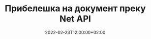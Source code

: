 ---
############################# Static ############################
layout: "product"
date: 2022-02-23T12:00:00+02:00
draft: false

product: "Annotation"
product_tag: "annotation"
platform: "Net"
platform_tag: "net"

############################# Head ############################
head_title: "Net Document Annotation API | Прикажувајте и забележете PDF Word Excel PPTX слики"
head_description: "Net Document Annotation API. Прегледувајте, означете, коментирајте и забележете PDF Word DOCX, Excel XLSX, PPTX, EML EMLX, VSS VSD, OTP, CAD и формати на датотеки со слики."

############################# Header ##########################
title: "Прибелешка на документ преку Net API"
description: "Изградете Net-апликации со можности за прегледување и забележување PDF, HTML, MS Office и други формати на документи без да инсталирате надворешен софтвер."
button:
    enable: true
    icon: "fas fa-arrow-down"
    label: "Преземете бесплатен пробен период"
    link: "https://downloads.groupdocs.com/annotation/net"

############################# SubMenu #########################
submenu:
    enable: true
    
    left:
        img_alt: "GroupDocs.Annotation for Net"
        image: "https://www.groupdocs.cloud/templates/groupdocs/images/product-logos/groupdocs-annotation-net.png"
        product: "GroupDocs.Annotation"
        platform: "Net"

    middle:
        button:
            # button loop
            - link: "#features"
              text: "Карактеристики"

            # button loop
            - link: "https://products.groupdocs.app/annotation"
              text: "Демости во живо"

            # button loop
            - link: "https://purchase.groupdocs.com/pricing/annotation/net"
              text: "Цените"

    right:
        link_download: "https://downloads.groupdocs.com/annotation"
        link_learn: "https://docs.groupdocs.com/annotation/net/"
        link_buy: "https://purchase.groupdocs.com"

############################# Overview ############################
overview:
    enable: true
    content: |
      GroupDocs.Annotation Net API е производ кој ви овозможува да работите со прибелешки во документи на различни платформи и оперативни системи, како што се Android, MacOS, Linux, Windows. GroupDocs.Annotation обезбедува библиотека со едноставен API кој дава многу предности: на пример, ако треба да ги чувате податоците доверливи или да изберете колку моќ ви треба за да работите со библиотеката или делумно да ја промените работата со прибелешки, библиотеката е многу лесен и флексибилен.

      GroupDocs.Annotation за Net API ви овозможува да работите со различни типови прибелешки, кои вклучуваат: текст, полилинија, област, подвлечен, точка, воден печат, стрелка, елипса, замена на текст, растојание, поле за текст, редакција на ресурси итн. И поддржува повеќето популарни формати на документи како што се: PDF, HTML, Microsoft Office Word, Excel табели, PowerPoint презентации, Visio, е-пошта на Outlook, слики, мета-датотеки, CAD цртеж и разни други формати. API обезбедува можност за добивање сликички на страници со документи и поддржува увоз и извоз на прибелешки до и од PDF-датотеки.

      Користејќи ја библиотеката, можете да додавате, уредувате, извлекувате и бришете прибелешки од документи, да ротирате документи, да менувате решенија за сликички и ова не е комплетна листа на сите можности. Исто така, нуди сеопфатен сет на податочни објекти за приспособување на својствата на прибелешките според вашите барања во сите поддржани формати на документи.

      Работата со GroupDocs.Annotation за Net API е многу едноставна и се состои од само неколку основни чекори. Најпрво треба да поставите лиценца, потоа да ја изберете датотеката со која сакате да работите, потоа некако да манипулирате со прибелешките на документите (бришете/уредите/извадете/бришете) и зачувајте го резултатот. За повеќе информации, погледнете ја документацијата за производот или нашиот комплет примери.
      
      GroupDocs.Annotation редовно се ажурира и обезбедува поддршка за своите клиенти, секогаш сте добредојдени да ни поставувате прашања или да ги испратите вашите идеи или да ни кажете за вашите потреби за нешто ново и ние со задоволство ќе го имплементираме во нашите нови верзии.
    tabs:
      enable: true
      
      ## TAB ONE ##
      tab_one:
        description: |
          Следува преглед на GroupDocs.Annotation за Net:
      
        right:
          enable: true
          icon: "fab fa-html5"
          title:  Преглед
          content: |
            * Додадете прибелешки
            * Извези прибелешки 
            * Увезете прибелешки
            * Коментари засновани на одговор
            * Компатибилност со прибелешки
      
      ## TAB TWO ##
      tab_two:
        description: |
          GroupDocs.Annotation за Net ги поддржува сите популарни [формати на датотеки со документи] (https://docs.groupdocs.com/annotation/Net/supported-document-formats/) вклучувајќи: Microsoft Office, PDF, слики и многу други.

        left:
          enable: true
          table:
            # table loop
            - title: "Microsoft Office Formats"
              content: |
                * **Word**: [DOC](/annotation/net/doc/), [DOCX](/annotation/net/docx/), [DOCM](/annotation/net/docm/), [DOT](/annotation/net/dot/), [DOTX](/annotation/net/dotx/), [RTF](/annotation/net/rtf/)
                * **Excel**: [XLS](/annotation/net/xls/), [XLSX](/annotation/net/xlsx/), [XLSB](/annotation/net/xlsb/), [XLSM](/annotation/net/xlsm/)
                * **PowerPoint**: [PPT](/annotation/net/ppt/), [PPTX](/annotation/net/pptx/), [PPS](/annotation/net/pps/), [PPSX](/annotation/net/ppsx/), [POTM](/annotation/net/potm/), [POTX](/annotation/net/potx/), [PPSM](/annotation/net/ppsm/), [PPTM](/annotation/net/pptm/), [WMF](/annotation/net/wmf/), [EMF](/annotation/net/emf/)
                * **Outlook**: [EML](/annotation/net/eml/), [EMLX](/annotation/net/emlx/), [MSG](/annotation/net/msg/)
                * **Visio**: [VSS](/annotation/net/vss/), [VST](/annotation/net/vst/), [VSD](/annotation/net/vsd/), [VSDX](/annotation/net/vsdx/), [VSX](/annotation/net/vsx/)

        right:
          enable: true
          table:
            # table loop
            - title: "Other Formats"
              content: |
                * **Portable**: [PDF](/annotation/net/pdf/) (PDF/A-1a, PDF/A-1b, PDF/A-2a)
                * **OpenDocument**: [ODT](/annotation/net/odt/), [ODS](/annotation/net/ods/), [ODP](/annotation/net/odp/)
                * **Images**: [BMP](/annotation/net/bmp/), [JPG](/annotation/net/jpg/), [JPEG](/annotation/net/jpeg/), [TIFF](/annotation/net/tiff/), [TIF](/annotation/net/tif/), [PNG](/annotation/net/png/), [GIF](/annotation/net/gif/), [DCM](/annotation/net/dcm/), [DICOM](/annotation/net/dicom/)
                * **AutoCAD**: [DWG](/annotation/net/dwg/), [DXF](/annotation/net/dxf/), [CAD](/annotation/net/cad/)
                * **Other**: [HTM](/annotation/net/htm/), [HTML](/annotation/net/html/), [CSV](/annotation/net/csv/), [DJVU](/annotation/net/djvu/), [OTP](/annotation/net/otp/), [OTT](/annotation/net/ott/)

      ## TAB THREE ##
      tab_three:
        description: |
          GroupDocs.Annotation за Net ги поддржува следните оперативни системи, рамки и менаџери на пакети:
        
        left:
          enable: true
          table:
            # table loop
            - icon: "fab fa-windows"
              title:  Оперативни системи
              content: |
                * Windows Desktop (x86 & x64)
                * Windows Server (x86 & x64)
                * Windows Azure
                * Linux
                * MacOS

            # table loop
            - icon: "fas fa-code"
              title:  Поддржани рамки
              content: |
                * .NET Standard 2.0
                * .NET Framework 2.0 or higher
                * .NET Core 2.0 or higher
                * Mono Framework 1.2 or higher

        right:
          enable: true
          table:
            # table loop
            - icon: "fas fa-box"
              title:  Менаџер на пакети
              content: |
                * NuGet
            
            # table loop
            - icon: "fas fa-tools"
              title:  Развојни средини
              content: |
                * Microsoft Visual Studio
                * Xamarin.Android
                * Xamarin.IOS
                * Xamarin.Mac
                * MonoDevelop

############################# Features ############################
features:
    enable: true
    title: GroupDocs.Anotation за Net Features

    feature:
      # feature loop
      - icon: "fas fa-copy"
        link: "https://docs.groupdocs.com/annotation/net/basic-usage/"
        content: Додавање, уредување и отстранување на прибелешки и одговори

      # feature loop
      - icon: "fas fa-eye"
        link: "https://docs.groupdocs.com/annotation/net/export-annotations/"
        content: Извезете прибелешки во документ

      # feature loop
      - icon: "fas fa-bolt"
        link: "https://docs.groupdocs.com/annotation/net/evaluation-limitations-and-licensing-of-groupdocs-annotation/"
        content: Измерена лиценца – Контролирана наплата со плаќање според употребата на API
      
      # feature loop
      - icon: "fas fa-code"
        link: "https://docs.groupdocs.com/annotation/net/extract-annotations-from-document/"
        content: Еднофункционален повик за преземање на сите прибелешки на документ

      # feature loop
      - icon: "fas fa-cloud"
        link: "https://docs.groupdocs.com/annotation/net/add-point-annotation/"
        content: Доделете вредност на прибелешка на точка или преместете ја постоечката вредност на точката

      # feature loop
      - icon: "fas fa-remove-format"
        link: "https://docs.groupdocs.com/annotation/net/add-link-annotation/"
        content: Додајте прибелешка за врска во слајдови PDF, Word и PowerPoint

      # feature loop
      - icon: "fas fa-comment-slash"
        link: "https://docs.groupdocs.com/annotation/net/basic-usage/"
        content: Поставете боја на заднина на прибелешка или отстранете ги сите прибелешки од документот

      # feature loop
      - icon: "fas fa-border-all"
        link: "https://docs.groupdocs.com/annotation/net/generate-document-pages-preview/"
        content: Забележете ги PDF-датотеките со точност - Добијте слика за прикажување на PDF-документи и прегледи на страницата за кеш

      # feature loop
      - icon: "fas fa-wrench"
        link: "https://docs.groupdocs.com/annotation/net/import-annotations/"
        content: Добијте текстуални координати на прибелешка за текст во прикажување на слика на документ

      # feature loop
      - icon: "fas fa-columns"
        link: "https://docs.groupdocs.com/annotation/net/add-area-annotation/"
        content: Поврзете ги коментарите на корисниците со прибелешките за областа и поддршката за вгнездени коментари

      # feature loop
      - icon: "fas fa-file-word"
        link: "https://docs.groupdocs.com/annotation/net/add-arrow-annotation/"
        content: Користете ја прибелешката со стрелки за да укажете на одредена содржина

      # feature loop
      - icon: "fas fa-envelope"
        link: "https://docs.groupdocs.com/annotation/net/add-distance-annotation/"
        content: Користете прибелешка за растојание за да нацртате линија што го претставува растојанието меѓу објектите

      # feature loop
      - icon: "fas fa-print"
        link: "https://docs.groupdocs.com/annotation/net/add-point-annotation/"
        content: Прибелешка заснована на точка која кога ќе се кликне се појавува прозорец за додавање коментари

      # feature loop
      - icon: "fas fa-file-archive"
        link: "https://docs.groupdocs.com/annotation/net/add-polyline-annotation/"
        content: Креирајте поврзана низа од сегменти на линии создадени како прибелешка од полилинија

      # feature loop
      - icon: "fas fa-lock"
        link: "https://docs.groupdocs.com/annotation/net/add-ellipse-annotation/"
        content: Креирајте сегменти на права линија, сегменти на лак или комбинација од двете

      # feature loop
      - icon: "fas fa-file-code"
        link: "https://docs.groupdocs.com/annotation/net/add-area-annotation/"
        content: Обележете ги областите за документи предложени за редакција
      
      # feature loop
      - icon: "fas fa-fill-drip"
        link: "https://docs.groupdocs.com/annotation/net/add-image-annotation/"
        content: Додајте прибелешка за слика во PDF, дијаграми, Word, Excel, презентации и слики

      # feature loop
      - icon: "fas fa-file-excel"
        link: "https://docs.groupdocs.com/annotation/net/add-annotation-to-the-document/"
        content: Додајте текстуално поле и текстуален печат или воден печат во документот

      # feature loop
      - icon: "fas fa-heading"
        link: "https://docs.groupdocs.com/annotation/net/add-annotation-to-the-document/"
        content: Напишете, подвлечете или заменете одреден текст во документ

      # feature loop
      - icon: "fas fa-project-diagram"
        link: "https://docs.groupdocs.com/annotation/net/update-annotations/"
        content: Променете ја големината на прибелешката со доделување нови параметри за висина и ширина

      # feature loop
      - icon: "fas fa-cube"
        link: "https://docs.groupdocs.com/annotation/net/generate-document-pages-preview/"
        content: Добијте сликички на страници со документи. Управувајте со разновидни прибелешки документи за слики и дијаграми

      # feature loop
      - icon: "fab fa-uncharted"
        link: "https://docs.groupdocs.com/annotation/net/export-annotations/"
        content: Извезете прибелешки за и работете со TIFF-датотеки со повеќе страници
  
      # feature loop
      - icon: "fab fa-uncharted"
        link: "https://docs.groupdocs.com/annotation/net/add-watermark-annotation/"
        content: Прилагодете го вертикалното и хоризонталното порамнување за прибелешка за воден печат
  
      # feature loop
      - icon: "fab fa-uncharted"
        link: "https://docs.groupdocs.com/annotation/net/add-text-field-annotation/"
        content: Додајте хоризонтално порамнување на текст за полето за текст

      # feature loop
      - icon: "fab fa-uncharted"
        link: "https://docs.groupdocs.com/annotation/net/document-text-info/"
        content: Добијте информации за текстуалните линии на документот (текст, ширина, висина, алинеја)

    more_feature:
      # more_feature_loop
      - title: Поддршка за повеќе видови на прибелешки
        content: |
          GroupDocs.Annotation за .NET ви овозможува да работите со различни типови на прибелешки. Ова дава слобода и леснотија на комуникација додека соработувате со вашиот тим на задачите. Може да користите прибелешки, како што се, прибелешка за област (означете област како правоаголник и додавајте белешки на неа), прибелешка за точки (залепете коментари во која било точка во документот), прибелешка за текст (додадете коментар на избраниот текст), белешка/подвлечете ја прибелешката ( применети на параграф), прибелешка од полилин (цртајте форми и линии со слободна рака), прибелешка со стрелки (покажувач со стрелки со приложени коментари), прибелешка за елипса (прикажување текст во елипсата), прибелешка за растојание (нацртајте линија што претставува растојание меѓу предметите), врска прибелешка (додадете веб-врски до поддржани формати на документи) и прибелешка за воден печат (текст печат или воден печат може да се додаде во документот).

          ```cs
          // Initialize list of AnnotationInfo
          List<AnnotationInfo> annotations = new List<AnnotationInfo>();
          // Initialize text annotation
          AnnotationInfo textAnnotation = new AnnotationInfo
          {
            Box = new Rectangle((float)265.44, (float)153.86, 206, 36), Type = AnnotationType.Text 
          };
          // Add annotation to list
          annotations.Add(textAnnotation);
          // Get input file stream
          Stream inputFile = new FileStream("D:/input.pdf", FileMode.Open, File
          .ReadWrite);
          // Export annotation and save output file
          CommonUtilities.SaveOutputDocument(inputFile, annotations, DocumentType.Pdf);
          ```

############################# Support ############################
support:
    enable: true

############################# Solutions ############################
solutions:
    enable: true
    title: GroupDocs.Annotation нуди API за прегледување документи за други популарни развојни средини

    solution:
        # solution loop
        - img_alt: "GroupDocs.Annotation for Java"
          image: "https://www.groupdocs.cloud/templates/groupdocs/images/product-logos/groupdocs-annotation-java.png"
          product: "GroupDocs.Annotation"
          platform: "Java"
          link: "/annotation/java/"

############################# Back to top ###############################
back_to_top:
  enable: true
---